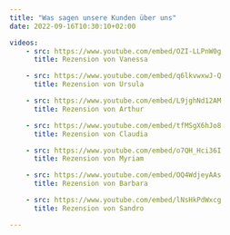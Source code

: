```yaml
---
title: "Was sagen unsere Kunden über uns"
date: 2022-09-16T10:30:10+02:00

videos:
    - src: https://www.youtube.com/embed/OZI-LLPnW0g
      title: Rezension von Vanessa

    - src: https://www.youtube.com/embed/q6lkvwxwJ-Q
      title: Rezension von Ursula

    - src: https://www.youtube.com/embed/L9jghNd12AM
      title: Rezension von Arthur

    - src: https://www.youtube.com/embed/tfMSgX6hJo8
      title: Rezension von Claudia

    - src: https://www.youtube.com/embed/o7QH_Hci36I
      title: Rezension von Myriam

    - src: https://www.youtube.com/embed/OQ4WdjeyAAs
      title: Rezension von Barbara

    - src: https://www.youtube.com/embed/lNsHkPdWxcg
      title: Rezension von Sandro

---
```

